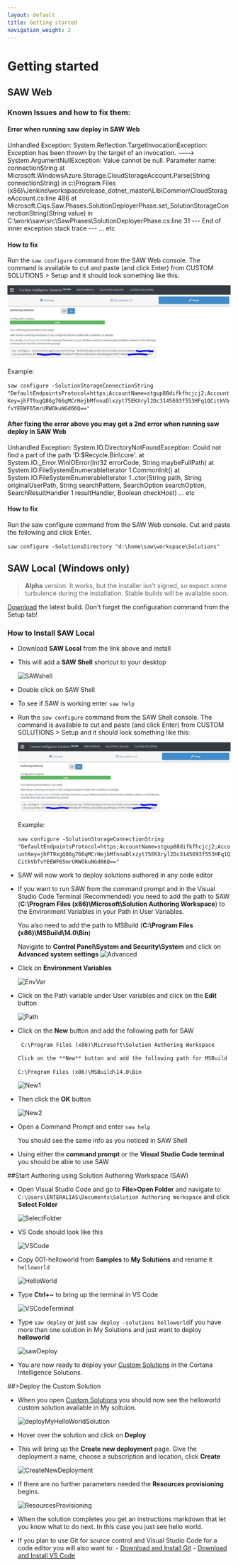```yaml
---
layout: default
title: Getting started
navigation_weight: 2
---
```

# Getting started

## SAW Web

### Known Issues and how to fix them:

#### Error when running saw deploy in SAW Web

Unhandled Exception: System.Reflection.TargetInvocationException: Exception has been thrown by the target of an invocation. ---> System.ArgumentNullException: Value cannot be null.
Parameter name: connectionString
   at Microsoft.WindowsAzure.Storage.CloudStorageAccount.Parse(String connectionString) in c:\Program Files (x86)\Jenkins\workspace\release_dotnet_master\Lib\Common\CloudStorageAccount.cs:line 486
   at Microsoft.Ciqs.Saw.Phases.SolutionDeployerPhase.set_SolutionStorageConnectionString(String value) in C:\work\saw\src\SawPhases\SolutionDeployerPhase.cs:line 31
   --- End of inner exception stack trace ---
... etc
   
#### How to fix    

Run the ``saw configure`` command from the SAW Web console.  The command is available to cut and paste (and click Enter) from CUSTOM SOLUTIONS > Setup and it should look something like this:

![Setup](images/CustomSolutionSetup.JPG) 

Example:

```saw configure -SolutionStorageConnectionString "DefaultEndpointsProtocol=https;AccountName=stgup88difkfhcjcj2;AccountKey=jhFT9xgQ86g766qMCrHejbMfnnaDlxzyt75EKXryl2Dc3145693f553HFq1QCitkVbfvYEEWF65mrURWOkuNGd66Q=="```

#### After fixing the error above you may get a 2nd error when running saw deploy in SAW Web

Unhandled Exception: System.IO.DirectoryNotFoundException: Could not find a part of the path 'D:\$Recycle.Bin\core'.
   at System.IO._Error.WinIOError(Int32 errorCode, String maybeFullPath)
   at System.IO.FileSystemEnumerableIterator 1.CommonInit()
   at System.IO.FileSystemEnumerableIterator 1..ctor(String path, String originalUserPath, String searchPattern, SearchOption searchOption, SearchResultHandler 1 resultHandler, Boolean checkHost)
... etc

#### How to fix    

Run the saw configure command from the SAW Web console. Cut and paste the following and click Enter.

```saw configure -SolutionsDirectory "d:\home\saw\workspace\Solutions"``` 

## SAW Local (Windows only)
> **Alpha** version. It works, but the installer isn't signed, so expect some turbulence during the installation. Stable builds will be available soon.

[Download](https://ci.appveyor.com/project/wdecay/azure-cortanaintelligence-solutionauthoringworkspa/branch/master/artifacts) the latest build. Don't forget the configuration command from the Setup tab!

### How to Install SAW Local
* Download **SAW Local** from the link above and install

* This will add a **SAW Shell** shortcut to your desktop

   ![SAWshell](images/SAWshell.png)

* Double click on SAW Shell  

* To see if SAW is working enter ``saw help``

* Run the ``saw configure`` command from the SAW Shell console.  The command is available to cut and paste (and click Enter) from CUSTOM SOLUTIONS > Setup and it should look something like this:

   ![Setup](images/CustomSolutionSetup.JPG) 

   Example:

   ```saw configure -SolutionStorageConnectionString "DefaultEndpointsProtocol=https;AccountName=stgup88difkfhcjcj2;AccountKey=jhFT9xgQ86g766qMCrHejbMfnnaDlxzyt75EKXryl2Dc3145693f553HFq1QCitkVbfvYEEWF65mrURWOkuNGd66Q=="```

* SAW will now work to deploy solutions authored in any code editor

* If you want to run SAW from the command prompt and in the Visual Studio Code Terminal (Recommended) you need to add the path to SAW (**C:\Program Files (x86)\Microsoft\Solution Authoring Workspace**) to the Environment Variables in your Path in User Variables.

   You also need to add the path to MSBuild (**C:\Program Files (x86)\MSBuild\14.0\Bin**)
    
    Navigate to **Control Panel\System and Security\System** and click on **Advanced system settings**
    ![Advanced](images/Advanced.png)

* Click on **Environment Variables**

   ![EnvVar](images/EnvVar.png)

* Click on the Path variable under User variables and click on the **Edit** button

   ![Path](images/Path.png)

* Click on the **New** button and add the following path for SAW

    `` C:\Program Files (x86)\Microsoft\Solution Authoring Workspace``

	  Click on the **New** button and add the following path for MSBuild
    
    ``C:\Program Files (x86)\MSBuild\14.0\Bin``

   ![New1](images/New1.png)

* Then click the **OK** button  

   ![New2](images/New2.png)

* Open a Command Prompt and enter ``saw help``
  
    You should see the same info as you noticed in SAW Shell

* Using either the **command prompt** or the **Visual Studio Code terminal** you should be able to use SAW 

##Start Authoring using Solution Authoring Workspace (SAW)
  
* Open Visual Studio Code and go to **File>Open Folder** and navigate to 
    ``C:\Users\ENTERALIAS\Documents\Solution Authoring Workspace`` and click **Select Folder**

    ![SelectFolder](images/selectFolder.png)

* VS Code should look like this

    ![VSCode](images/vsCode.png)

* Copy 001-helloworld from **Samples** to **My Solutions** and rename it ``helloworld``

    ![HelloWorld](images/helloworld.png)

* Type **Ctrl+~** to bring up the terminal in VS Code

    ![VSCodeTerminal](images/vsCodeTerminal.png)

  
* Type ``saw deploy`` or just ``saw deploy -solutions helloworld``if you have more than one solution in My Solutions and just want to deploy **helloworld**

    ![sawDeploy](images/sawDeploy.png)

* You are now ready to deploy your [Custom Solutions](https://start.cortanaintelligence.com/CustomSolutions) in the Cortana Intelligence Solutions.

##>Deploy the Custom Solution

* When you open [Custom Solutions](https://start.cortanaintelligence.com/CustomSolutions) you should now see the helloworld custom solution available in My soltuion.

    ![deployMyHelloWorldSolution](images/deployMyHelloWorldSolution.png)

* Hover over the solution and click on **Deploy**

* This will bring up the **Create new deployment** page.  Give the deployment a name, choose a subscription and location, click **Create**

    ![CreateNewDeployment](images/createNewDeployment.png)

* If there are no further parameters needed the **Resources provisioning** begins.

    ![ResourcesProvisioning](images/resourcesProvisioning.png)
    
* When the solution completes you get an instructions markdown that let you know what to do next.  In this case you just see hello world.

* If you plan to use Git for source control and Visual Studio Code for a code editor you will also want to:
      - [Download and Install Git](https://git-scm.com/downloads)
      - [Download and Install VS Code](https://code.visualstudio.com/download)
